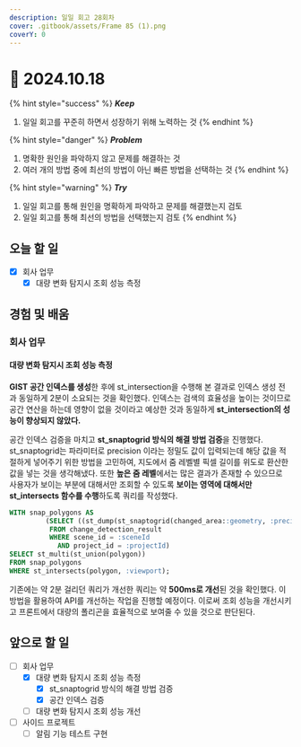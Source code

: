 ```yaml
---
description: 일일 회고 28회차
cover: .gitbook/assets/Frame 85 (1).png
coverY: 0
---
```


# 🙂 2024.10.18

{% hint style="success" %}
_**Keep**_

1. 일일 회고를 꾸준히 하면서 성장하기 위해 노력하는 것
{% endhint %}

{% hint style="danger" %}
_**Problem**_

1. 명확한 원인을 파악하지 않고 문제를 해결하는 것
2. 여러 개의 방법 중에 최선의 방법이 아닌 빠른 방법을 선택하는 것
{% endhint %}

{% hint style="warning" %}
_**Try**_

1. 일일 회고를 통해 원인을 명확하게 파악하고 문제를 해결했는지 검토
2. 일일 회고를 통해 최선의 방법을 선택했는지 검토
{% endhint %}

## 오늘 할 일

* [x] 회사 업무
  * [x] 대량 변화 탐지시 조회 성능 측정

## 경험 및 배움

### 회사 업무

#### 대량 변화 탐지시 조회 성능 측정

**GIST 공간 인덱스를 생성**한 후에 st\_intersection을 수행해 본 결과로 인덱스 생성 전과 동일하게 2분이 소요되는 것을 확인했다. 인덱스는 검색의 효율성을 높이는 것이므로 공간 연산을 하는데 영향이 없을 것이라고 예상한 것과 동일하게 **st\_intersection의 성능이 향상되지 않았다.**

공간 인덱스 검증을 마치고 **st\_snaptogrid 방식의 해결 방법 검증**을 진행했다. st\_snaptogrid는 파라미터로 precision 이라는 정밀도 값이 입력되는데 해당 값을 적절하게 넣어주기 위한 방법을 고민하여, 지도에서 줌 레벨별 픽셀 길이를 위도로 환산한 값을 넣는 것을 생각해냈다. 또한 **높은 줌 레벨**에서는 많은 결과가 존재할 수 있으므로 사용자가 보이는 부분에 대해서만 조회할 수 있도록 **보이는 영역에 대해서만 st\_intersects 함수를 수행**하도록 쿼리를 작성했다.

```sql
WITH snap_polygons AS
         (SELECT ((st_dump(st_snaptogrid(changed_area::geometry, :precision))).geom) polygon
          FROM change_detection_result
          WHERE scene_id = :sceneId
            AND project_id = :projectId)
SELECT st_multi(st_union(polygon))
FROM snap_polygons
WHERE st_intersects(polygon, :viewport);
```

기존에는 약 2분 걸리던 쿼리가 개선한 쿼리는 약 **500ms로 개선**된 것을 확인했다. 이 방법을 활용하여 API를 개선하는 작업을 진행할 예정이다. 이로써 조회 성능을 개선시키고 프론트에서 대량의 폴리곤을 효율적으로 보여줄 수 있을 것으로 판단된다.



## 앞으로 할 일

* [ ] 회사 업무
  * [x] 대량 변화 탐지시 조회 성능 측정
    * [x] st\_snaptogrid 방식의 해결 방법 검증
    * [x] 공간 인덱스 검증
  * [ ] 대량 변화 탐지시 조회 성능 개선
* [ ] 사이드 프로젝트
  * [ ] 알림 기능 테스트 구현

